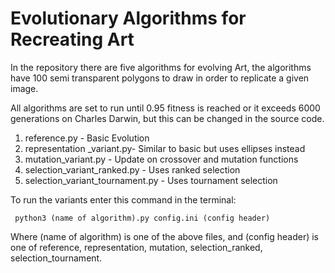 Evolutionary Algorithms for Recreating Art
==========================================

In the repository there are five algorithms for evolving Art, the algorithms have 100
semi transparent polygons to draw in order to replicate a given image.

All algorithms are set to run until 0.95 fitness is reached or it exceeds 6000 
generations on Charles Darwin, but this can be changed in the source code.

1. reference.py - Basic Evolution
2. representation _variant.py- Similar to basic but uses ellipses instead
3. mutation_variant.py - Update on crossover and mutation functions
4. selection_variant_ranked.py - Uses ranked selection
5. selection_variant_tournament.py - Uses tournament selection

To run the variants enter this command in the terminal:

~~~terminal
 python3 (name of algorithm).py config.ini (config header)
~~~

Where (name of algorithm) is one of the above files, and (config header) is one of 
reference, representation, mutation, selection_ranked, selection_tournament.